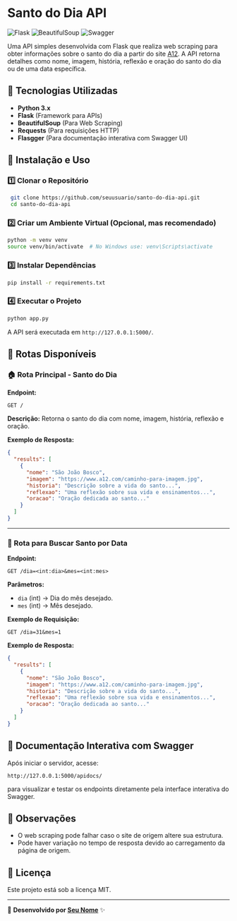 ﻿# Santo do Dia API

![Flask](https://img.shields.io/badge/Flask-1.1.2-blue.svg)
![BeautifulSoup](https://img.shields.io/badge/BeautifulSoup-WebScraping-green)
![Swagger](https://img.shields.io/badge/Swagger-API%20Docs-yellow)

Uma API simples desenvolvida com Flask que realiza web scraping para obter informações sobre o santo do dia a partir do site [A12](https://www.a12.com/reze-no-santuario/santo-do-dia). A API retorna detalhes como nome, imagem, história, reflexão e oração do santo do dia ou de uma data específica.

## 📌 Tecnologias Utilizadas

- **Python 3.x**
- **Flask** (Framework para APIs)
- **BeautifulSoup** (Para Web Scraping)
- **Requests** (Para requisições HTTP)
- **Flasgger** (Para documentação interativa com Swagger UI)

## 🚀 Instalação e Uso

### 1️⃣ Clonar o Repositório
```bash
 git clone https://github.com/seuusuario/santo-do-dia-api.git
 cd santo-do-dia-api
```

### 2️⃣ Criar um Ambiente Virtual (Opcional, mas recomendado)
```bash
python -m venv venv
source venv/bin/activate  # No Windows use: venv\Scripts\activate
```

### 3️⃣ Instalar Dependências
```bash
pip install -r requirements.txt
```

### 4️⃣ Executar o Projeto
```bash
python app.py
```

A API será executada em `http://127.0.0.1:5000/`.

## 📜 Rotas Disponíveis

### 🏠 Rota Principal - Santo do Dia

**Endpoint:**
```http
GET /
```

**Descrição:**
Retorna o santo do dia com nome, imagem, história, reflexão e oração.

**Exemplo de Resposta:**
```json
{
  "results": [
    {
      "nome": "São João Bosco",
      "imagem": "https://www.a12.com/caminho-para-imagem.jpg",
      "historia": "Descrição sobre a vida do santo...",
      "reflexao": "Uma reflexão sobre sua vida e ensinamentos...",
      "oracao": "Oração dedicada ao santo..."
    }
  ]
}
```

---

### 📅 Rota para Buscar Santo por Data

**Endpoint:**
```http
GET /dia=<int:dia>&mes=<int:mes>
```

**Parâmetros:**
- `dia` (int) → Dia do mês desejado.
- `mes` (int) → Mês desejado.

**Exemplo de Requisição:**
```http
GET /dia=31&mes=1
```

**Exemplo de Resposta:**
```json
{
  "results": [
    {
      "nome": "São João Bosco",
      "imagem": "https://www.a12.com/caminho-para-imagem.jpg",
      "historia": "Descrição sobre a vida do santo...",
      "reflexao": "Uma reflexão sobre sua vida e ensinamentos...",
      "oracao": "Oração dedicada ao santo..."
    }
  ]
}
```

## 📜 Documentação Interativa com Swagger
Após iniciar o servidor, acesse:
```http
http://127.0.0.1:5000/apidocs/
```
para visualizar e testar os endpoints diretamente pela interface interativa do Swagger.

## 📜 Observações
- O web scraping pode falhar caso o site de origem altere sua estrutura.
- Pode haver variação no tempo de resposta devido ao carregamento da página de origem.

## 📜 Licença
Este projeto está sob a licença MIT.

---

📌 **Desenvolvido por [Seu Nome](https://github.com/seuusuario)** ✨

